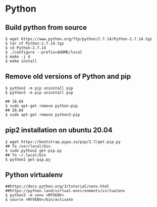 Python
======

## Build python from source

    $ wget https://www.python.org/ftp/python/2.7.14/Python-2.7.14.tgz
    $ tar xf Python-2.7.14.tgz
    $ cd Python-2.7.14
    $ ./configure --prefix=$HOME/local
    $ make -j 4
    $ make install

## Remove old versions of Python and pip

    $ python2 -m pip uninstall pip
    $ python3 -m pip uninstall pip

    ## 18.04
    $ sudo apt-get remove python-pip
    ## 20.04
    $ sudo apt-get remove python3-pip

## pip2 installation on ubuntu 20.04

    $ wget https://bootstrap.pypa.io/pip/2.7/get-pip.py
    ## To /usr/local/bin
    $ sudo python2 get-pip.py
    ## To ~/.local/bin
    $ python2 get-pip.py

## Python virtualenv

    ##https://docs.python.org/3/tutorial/venv.html
    ##https://python.land/virtual-environments/virtualenv
    $ python3 -m venv <MYVENV>
    $ source <MYVENV>/bin/activate
